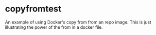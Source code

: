 # copyfromtest
An example of using Docker's copy from from an repo image. 
This is just illustrating the power of the from in a docker file.
